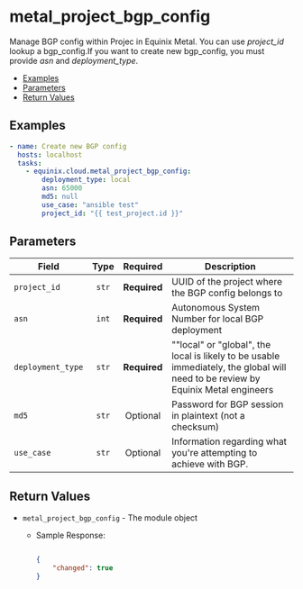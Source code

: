 # metal_project_bgp_config

Manage BGP config within Projec in Equinix Metal. You can use *project_id* lookup a bgp_config.If you want to create new bgp_config, you must provide *asn* and *deployment_type*.


- [Examples](#examples)
- [Parameters](#parameters)
- [Return Values](#return-values)

## Examples

```yaml
- name: Create new BGP config
  hosts: localhost
  tasks:
    - equinix.cloud.metal_project_bgp_config:
        deployment_type: local
        asn: 65000
        md5: null
        use_case: "ansible test"
        project_id: "{{ test_project.id }}"

```










## Parameters

| Field     | Type | Required | Description                                                                  |
|-----------|------|----------|------------------------------------------------------------------------------|
| `project_id` | <center>`str`</center> | <center>**Required**</center> | UUID of the project where the BGP config belongs to   |
| `asn` | <center>`int`</center> | <center>**Required**</center> | Autonomous System Number for local BGP deployment   |
| `deployment_type` | <center>`str`</center> | <center>**Required**</center> | ""local" or "global", the local is likely to be usable immediately,  the global will need to be review by Equinix Metal engineers   |
| `md5` | <center>`str`</center> | <center>Optional</center> | Password for BGP session in plaintext (not a checksum)   |
| `use_case` | <center>`str`</center> | <center>Optional</center> | Information regarding what you're attempting to achieve with BGP.   |






## Return Values

- `metal_project_bgp_config` - The module object

    - Sample Response:
        ```json
        
        {
            "changed": true
        }
        
        ```


